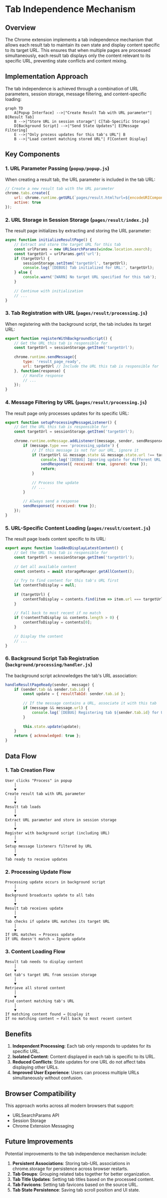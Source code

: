 # Tab Independence Mechanism

## Overview

The Chrome extension implements a tab independence mechanism that allows each result tab to maintain its own state and display content specific to its target URL. This ensures that when multiple pages are processed simultaneously, each result tab displays only the content relevant to its specific URL, preventing state conflicts and content mixing.

## Implementation Approach

The tab independence is achieved through a combination of URL parameters, session storage, message filtering, and content-specific loading:

```mermaid
graph TD
    A[Popup Interface] -->|"Create Result Tab with URL parameter"| B[Result Tab]
    B -->|"Store URL in session storage"| C[Tab-Specific Storage]
    D[Background Script] -->|"Send State Updates"| E[Message Filtering]
    E -->|"Only process updates for this tab's URL"| B
    B -->|"Load content matching stored URL"| F[Content Display]
```

## Key Components

### 1. URL Parameter Passing (`popup/popup.js`)

When creating a result tab, the URL parameter is included in the tab URL:

```javascript
// Create a new result tab with the URL parameter
chrome.tabs.create({
    url: chrome.runtime.getURL(`pages/result.html?url=${encodeURIComponent(tab.url)}`),
    active: true
});
```

### 2. URL Storage in Session Storage (`pages/result/index.js`)

The result page initializes by extracting and storing the URL parameter:

```javascript
async function initializeResultPage() {
    // Extract and store the target URL for this tab
    const urlParams = new URLSearchParams(window.location.search);
    const targetUrl = urlParams.get('url');
    if (targetUrl) {
        sessionStorage.setItem('targetUrl', targetUrl);
        console.log('[DEBUG] Tab initialized for URL:', targetUrl);
    } else {
        console.warn('[WARN] No target URL specified for this tab');
    }
    
    // Continue with initialization
    // ...
}
```

### 3. Tab Registration with URL (`pages/result/processing.js`)

When registering with the background script, the tab includes its target URL:

```javascript
export function registerWithBackgroundScript() {
    // Get the URL this tab is responsible for
    const targetUrl = sessionStorage.getItem('targetUrl');
    
    chrome.runtime.sendMessage({
        type: 'result_page_ready',
        url: targetUrl // Include the URL this tab is responsible for
    }, function(response) {
        // Handle response
        // ...
    });
}
```

### 4. Message Filtering by URL (`pages/result/processing.js`)

The result page only processes updates for its specific URL:

```javascript
export function setupProcessingMessageListener() {
    // Get the URL this tab is responsible for
    const targetUrl = sessionStorage.getItem('targetUrl');
    
    chrome.runtime.onMessage.addListener((message, sender, sendResponse) => {
        if (message.type === 'processing_update') {
            // If this message is not for our URL, ignore it
            if (targetUrl && message.state && message.state.url !== targetUrl) {
                console.log('[DEBUG] Ignoring update for different URL:', message.state.url);
                sendResponse({ received: true, ignored: true });
                return;
            }
            
            // Process the update
            // ...
        }
        
        // Always send a response
        sendResponse({ received: true });
    });
}
```

### 5. URL-Specific Content Loading (`pages/result/content.js`)

The result page loads content specific to its URL:

```javascript
export async function loadAndDisplayLatestContent() {
    // Get the URL this tab is responsible for
    const targetUrl = sessionStorage.getItem('targetUrl');
    
    // Get all available content
    const contents = await storageManager.getAllContent();
    
    // Try to find content for this tab's URL first
    let contentToDisplay = null;
    
    if (targetUrl) {
        contentToDisplay = contents.find(item => item.url === targetUrl);
    }
    
    // Fall back to most recent if no match
    if (!contentToDisplay && contents.length > 0) {
        contentToDisplay = contents[0];
    }
    
    // Display the content
    // ...
}
```

### 6. Background Script Tab Registration (`background/processing/handler.js`)

The background script acknowledges the tab's URL association:

```javascript
handleResultPageReady(sender, message) {
    if (sender.tab && sender.tab.id) {
        const update = { resultTabId: sender.tab.id };
        
        // If the message contains a URL, associate it with this tab
        if (message && message.url) {
            console.log(`[DEBUG] Registering tab ${sender.tab.id} for URL: ${message.url}`);
        }
        
        this.state.update(update);
    }
    return { acknowledged: true };
}
```

## Data Flow

### 1. Tab Creation Flow

```
User clicks "Process" in popup
    │
    ▼
Create result tab with URL parameter
    │
    ▼
Result tab loads
    │
    ▼
Extract URL parameter and store in session storage
    │
    ▼
Register with background script (including URL)
    │
    ▼
Setup message listeners filtered by URL
    │
    ▼
Tab ready to receive updates
```

### 2. Processing Update Flow

```
Processing update occurs in background script
    │
    ▼
Background broadcasts update to all tabs
    │
    ▼
Result tab receives update
    │
    ▼
Tab checks if update URL matches its target URL
    │
    ▼
If URL matches → Process update
If URL doesn't match → Ignore update
```

### 3. Content Loading Flow

```
Result tab needs to display content
    │
    ▼
Get tab's target URL from session storage
    │
    ▼
Retrieve all stored content
    │
    ▼
Find content matching tab's URL
    │
    ▼
If matching content found → Display it
If no matching content → Fall back to most recent content
```

## Benefits

1. **Independent Processing**: Each tab only responds to updates for its specific URL.
2. **Isolated Content**: Content displayed in each tab is specific to its URL.
3. **Reduced Conflicts**: State updates for one URL do not affect tabs displaying other URLs.
4. **Improved User Experience**: Users can process multiple URLs simultaneously without confusion.

## Browser Compatibility

This approach works across all modern browsers that support:
- URLSearchParams API
- Session Storage
- Chrome Extension Messaging

## Future Improvements

Potential improvements to the tab independence mechanism include:

1. **Persistent Associations**: Storing tab-URL associations in chrome.storage for persistence across browser restarts.
2. **Tab Groups**: Grouping related tabs together for better organization.
3. **Tab Title Updates**: Setting tab titles based on the processed content.
4. **Tab Favicons**: Setting tab favicons based on the source URL.
5. **Tab State Persistence**: Saving tab scroll position and UI state. 